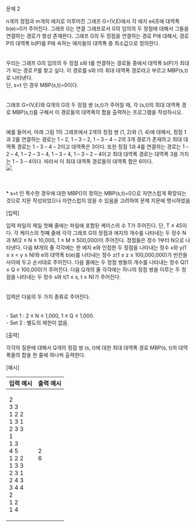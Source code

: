 <div class="problem">
  <div class="description">
    <div class="title">문제 2</div>
    <p>n개의 정점과 m개의 에지로 이루어진 그래프 G=(V,E)에서 각 에지 e∈E에 대역폭 b(e)&gt;0가 주어진다. 그래프 G는 연결 그래프로서 G의 임의의 두 정점에 대해서 그들을 연결하는 경로가 항상 존재한다. 그래프 G의 두 정점을 연결하는 경로 P에 대해서, 경로 P의 대역폭 b(P)를 P에 속하는 에지들의 대역폭 중 최소값으로 정의한다.
<br><br>
<br>우리는 그래프 G의 임의의 두 정점 s와 t를 연결하는 경로들 중에서 대역폭 b(P)가 최대가 되는 경로 P를 찾고 싶다. 이 경로를 s와 t의 최대 대역폭 경로라고 부르고 MBP(s,t)로 나타낸다.
<br>단, s=t 인 경우 MBP(s,t)=0이다.
<br><br>
<br>그래프 G=(V,E)와 Q개의 G의 두 정점 쌍 (s,t)가 주어질 때, 각 (s,t)의 최대 대역폭 경로 MBP(s,t)를 구해서 이 경로들의 대역폭의 합을 출력하는 프로그램을 작성하시오.
<br><br>
<br>예를 들어서, 아래 그림 1의 그래프에서 2개의 정점 쌍 (1, 2)와 (1, 4)에 대해서, 정점 1과 2를 연결하는 경로는 1 – 2, 1 – 3 – 2, 1 – 3 – 4 – 2의 3개 경로가 존재하고 최대 대역폭 경로는 1 – 3 – 4 – 2이고 대역폭은 3이다. 또한 정점 1과 4를 연결하는 경로는 1 – 2 – 4, 1 – 2 – 3 – 4, 1 – 3 – 4, 1 – 3 – 2 – 4이고 최대 대역폭 경로는 대역폭 3을 가지는 1 – 3 – 4이다. 따라서 이 최대 대역폭 경로들의 대역폭 합은 6이다.
<br><img src="https://s3.ap-northeast-2.amazonaws.com/codemonster/problems/6/image1.png" style="display:block;margin:0 auto;">
<br><br>
<br>* s=t 인 특수한 경우에 대한 MBP()의 정의는 MBP(s,t)=0으로 자연스럽게 확장되는 것으로 지문 작성되었으나 자연스럽지 않을 수 있음을 고려하여 문제 지문에 명시하였음</p>
  </div>
  <div class="input_constraints">
    <div class="title">[입력]</div>
    <p>입력 파일의 제일 첫째 줄에는 파일에 포함된 케이스의 수 T가 주어진다. 단, T ≤ 45이다. 각 케이스의 첫째 줄에 각각 그래프 G의 정점과 에지의 개수를 나타내는 두 정수 N과 M(2 ≤ N ≤ 10,000, 1 ≤ M ≤ 500,000)이 주어진다. 정점들은 정수 1부터 N으로 나타낸다. 다음 M개의 줄 각각에는 한 에지 e와 인접한 두 정점을 나타내는 정수 x와 y(1 ≤ x &lt; y ≤ N)와 e의 대역폭 b(e)를 나타내는 정수 z(1 ≤ z ≤ 100,000,000)가 빈칸을 사이에 두고 순서대로 주어진다. 다음 줄에는 두 정점 쌍들의 개수를 나타내는 정수 Q(1 ≤ Q ≤ 100,000)가 주어진다. 다음 Q개의 줄 각각에는 하나의 정점 쌍을 이루는 두 정점을 나타내는 두 정수 s와 t(1 ≤ s, t ≤ N)가 주어진다.
<br><br>
<br>입력은 다음의 두 가지 종류로 주어진다.
<br><br>
<br>- Set 1 : 2 ≤ N ≤ 1,000, 1 ≤ Q ≤ 1,000.
<br>- Set 2 : 별도의 제한이 없음.
</p>
  </div>
  <div class="output_constraints">
    <div class="title">[출력]</div>
    <p>각각의 질문에 대해서 Q개의 정점 쌍 (s, t)에 대한 최대 대역폭 경로 MBP(s, t)의 대역폭들의 합을 한 줄에 하나씩 출력한다.</p>
  </div>
  <div class="sample_testcase">
    <div class="title">[예시]</div>
    <table>
      <colgroup>
        <col width="50%">
        <col width="50%">
      </colgroup>
      <thead>
        <tr>
          <th>입력 예시</th>
          <th>출력 예시</th>
        </tr>
      </thead>
      <tbody>
        <tr>
          <td>
            <p>2
<br>3 3
<br>1 2 2
<br>1 3 1
<br>2 3 3
<br>1
<br>1 3
<br>4 5
<br>1 2 2
<br>1 3 3
<br>2 3 1
<br>2 4 3
<br>3 4 4
<br>2
<br>1 2
<br>1 4</p>
          </td>
          <td>
            <p>2
<br>6</p>
          </td>
        </tr>
      </tbody>
    </table>
  </div>
</div>

